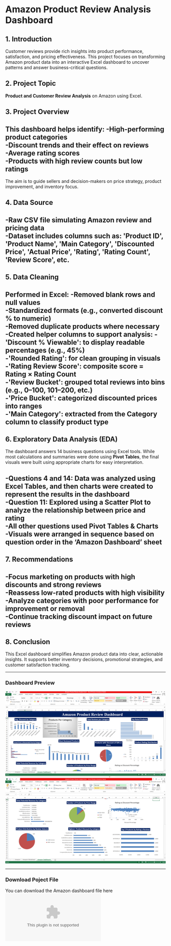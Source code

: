 # Amazon Product Review Analysis Dashboard

## 1. Introduction
Customer reviews provide rich insights into product performance, satisfaction, and pricing effectiveness. This project focuses on transforming Amazon product data into an interactive Excel dashboard to uncover patterns and answer business-critical questions.

## 2. Project Topic
**Product and Customer Review Analysis** on Amazon using Excel.

## 3. Project Overview
This dashboard helps identify:
-High-performing product categories  
-Discount trends and their effect on reviews  
-Average rating scores  
-Products with high review counts but low ratings
-

The aim is to guide sellers and decision-makers on price strategy, product improvement, and inventory focus.

## 4. Data Source
-Raw CSV file simulating Amazon review and pricing data  
-Dataset includes columns such as:
'Product ID', 'Product Name', 'Main Category', 'Discounted Price', 'Actual Price', 'Rating', 'Rating Count', 'Review Score', etc.
-

## 5. Data Cleaning
Performed in Excel:
-Removed blank rows and null values  
-Standardized formats (e.g., converted discount % to numeric)  
-Removed duplicate products where necessary  
-Created helper columns to support analysis:
  -'Discount % Viewable': to display readable percentages (e.g., 45%)  
  -'Rounded Rating': for clean grouping in visuals  
  -'Rating Review Score': composite score = Rating × Rating Count  
  -'Review Bucket': grouped total reviews into bins (e.g., 0–100, 101–200, etc.)  
  -'Price Bucket': categorized discounted prices into ranges  
  -'Main Category': extracted from the **Category** column to classify product type
  -

## 6. Exploratory Data Analysis (EDA)
The dashboard answers 14 business questions using Excel tools. While most calculations and summaries were done using **Pivot Tables**, the final visuals were built using appropriate charts for easy interpretation.

-Questions **4 and 14**: Data was analyzed using **Excel Tables**, and then **charts were created** to represent the results in the dashboard  
-Question **11**: Explored using a **Scatter Plot** to analyze the relationship between price and rating  
-All other questions used **Pivot Tables & Charts**  
-Visuals were arranged in sequence based on question order in the **‘Amazon Dashboard’** sheet
-

## 7. Recommendations
-Focus marketing on products with high discounts and strong reviews  
-Reassess low-rated products with high visibility  
-Analyze categories with poor performance for improvement or removal  
-Continue tracking discount impact on future reviews
-

## 8. Conclusion
This Excel dashboard simplifies Amazon product data into clear, actionable insights. It supports better inventory decisions, promotional strategies, and customer satisfaction tracking.

---

### Dashboard Preview
![Amazon Dashboard Page 1](Amazon%20Dashboard%20I.png)
![Amazon Dashboard Page 2](Amazon%20Dashboard%20II.png)

---

### Download Poject File
You can download the Amazon dashboard file here
![Amazon Analysis Dashboard.xlsx](Amazon%20Product%20Review%20Anaysis.xlsx)
